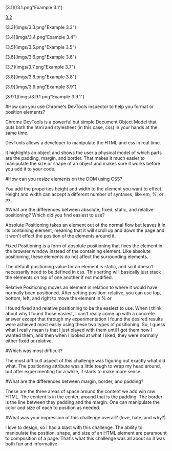 [3.1](/3.1.png"Example 3.1")

[3.2](imgs/3.2.png "Example 3.2")

[3.3](imgs/3.3.png"Example 3.3")

[3.4](imgs/3.4.png"Example 3.4")

[3.5](imgs/3.5.png"Example 3.5")

[3.6](imgs/3.6.png"Example 3.6")

[3.7](imgs/3.7.png"Example 3.7")

[3.8](imgs/3.8.png"Example 3.8")

[3.9](imgs/3.9.png"Example 3.9")

[3.9.1](imgs/3.9.1.png"Example 3.9.1")

#How can you use Chrome's DevTools inspector to help you format or position elements?

Chrome DevTools is a powerful but simple Document
Object Model that puts both the html and stylesheet
(in this case, css) in your hands at the same time. 

DevTools allows a developer to manipulate the HTML and css
in real time. 

It highlights an object and shows the user a physical 
model of which parts are the padding, margin, and border. 
That makes it much easier to manipulate the size or
shape of an object and makes sure it works before you add
it to your code. 

#How can you resize elements on the DOM using CSS?

You add the properties height and width to the element you 
want to effect. Height and width can accept a different 
number of syntaxes, like em, %, or px. 


#What are the differences between absolute, fixed, static, and relative positioning? Which did you find easiest to use?

Absolute Positioning takes an element out of the normal flow but leaves it
in its containing element, meaning that it will scroll up and down 
the page and it won't effect the position of the elements around it. 

Fixed Positioning is a form of absolute positioning that fixes the
element in the browser window instead of the containing element. Like 
absolute positioning, these elements do not affect the surrounding elements. 

The default positioning value for an element is static, and so it doesn't
necessarily need to be defined in css. This setting will basically just
stack the elements on top of one another if not modified. 

Relative Positioning moves an element in relation to where it would have 
normally been positioned. After setting position: relative, you can use top, 
bottom, left, and right to move the element in % or

I found fixed and relative positioning to be the easiest to use. When
I think about why I found those easiest, I can't really come up with a
concrete answer except that through my experimentation I found the 
desired results were achieved most easily using these two types of
positioning. So, I guess what I really mean is that I just played with
them until I got them how I wanted them, and then when I looked at 
what I liked, they were normally either fixed or relative. 

#Which was most difficult?

The most difficult aspect of this challenge was figuring out
exactly what did what. The positioning attribute was a little 
tough to wrap my head around, but after experimenting for a while, 
it starts to make more sense. 

#What are the differences between margin, border, and padding?

These are the three areas of space around the content we add wih raw 
HTML. The content is in the center, around that is the padding. The border 
is the line between they padding and the margin. One can manipulate
the color and size of each to position as needed.

#What was your impression of this challenge overall? (love, hate, and why?)

I love to design, so I had a blast with this challenge. The ability to
manipulate the position, shape, and size of an HTML element are paramount
to composition of a page. That's what this challenge was all about so it was 
both fun and informative. 
